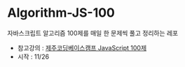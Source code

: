 # Algorithm-JS-100

자바스크립트 알고리즘 100제를 매일 한 문제씩 풀고 정리하는 레포

- 참고강의 : [제주코딩베이스캠프 JavaScript 100제](https://www.inflearn.com/course/%EC%A0%9C%EC%A3%BC%EC%BD%94%EB%94%A9-%EC%9E%90%EB%B0%94%EC%8A%A4%ED%81%AC%EB%A6%BD%ED%8A%B8-100%EC%A0%9C/dashboard)
- 시작 : 11/26

